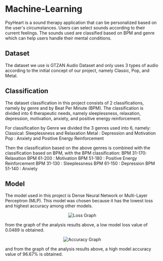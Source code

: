 # Machine-Learning
PsyHeart is a sound therapy application that can be personalized based on the user's circumstances. Users can select sounds according to their current feelings. The sounds used are classified based on BPM and genre which can help users handle their mental conditions.

## Dataset
The dataset we use is GTZAN Audio Dataset and only uses 3 types of audio according to the initial concept of our project, namely Classic, Pop, and Metal.

## Classification
The dataset classification in this project consists of 2 classifications, namely by genre and by Beat Per Minute (BPM). The classification is divided into 6 therapeutic needs, namely sleeplessness, relaxation, depression, motivation, anxiety, and positive energy reinforcement.

For classification by Genre we divided the 3 genres used into 6, namely:
Classical: Sleeplessness and Relaxation
Metal : Depression and Motivation
Pop : Anxiety and Positive Energy Reinforcement

Then the classification based on the above genres is combined with the classification based on BPM, with the BPM classification:
BPM 31-170: Relaxation
BPM 61-200 : Motivation
BPM 51-180 : Positive Energy Reinforcement
BPM 31-130 : Sleeplessness
BPM 61-150 : Depression
BPM 51-140 : Anxiety

## Model
The model used in this project is Dense Neural Network or Multi-Layer Perceptron (MLP). This model was chosen because it has the lowest loss and highest accuracy among other models.

<p align="center">
  <img src="https://github.com/PsyHeart-Capstone-Project/Machine-Learning/assets/159974285/935f8e7c-ce65-4ab7-9c5c-2aee3e51497f" alt="Loss Graph">
</p>

from the graph of the analysis results above, a low model loss value of 0.0489 is obtained.

<p align="center">
  <img src="https://github.com/PsyHeart-Capstone-Project/Machine-Learning/assets/159974285/d02c1346-fa4d-4333-90db-23770cf9d7fe" alt="Accuracy Graph">
</p>

and from the graph of the analysis results above, a high model accuracy value of 96.67% is obtained.

